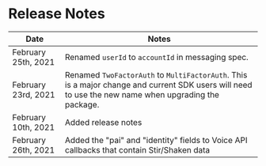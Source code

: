 # Release Notes

| Date | Notes |
|--|--|
| February 25th, 2021 | Renamed `userId` to `accountId` in messaging spec. |
| February 23rd, 2021 | Renamed `TwoFactorAuth` to `MultiFactorAuth`. This is a major change and current SDK users will need to use the new name when upgrading the package. |
| February 10th, 2021 | Added release notes |
| February 26th, 2021 | Added the "pai" and "identity" fields to Voice API callbacks that contain Stir/Shaken data  |